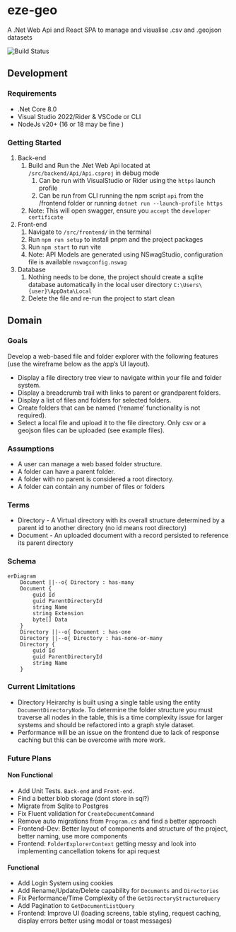 # eze-geo

A .Net Web Api and React SPA to manage and visualise .csv and .geojson datasets

![Build Status](https://github.com/tomarks/eze-geo/actions/workflows/dotnet.yml/badge.svg)

## Development

### Requirements

- .Net Core 8.0
- Visual Studio 2022/Rider & VSCode or CLI
- NodeJs v20+ (16 or 18 may be fine )

### Getting Started

1. Back-end
   1. Build and Run the .Net Web Api located at `/src/backend/Api/Api.csproj` in debug mode
      1. Can be run with VisualStudio or Rider using the `https` launch profile
      2. Can be run from CLI running the npm script `api` from the /frontend folder or running `dotnet run --launch-profile https`
   2. Note: This will open swagger, ensure you `accept` the `developer certificate`
2. Front-end
   1. Navigate to `/src/frontend/` in the terminal
   2. Run `npm run setup` to install pnpm and the project packages
   3. Run `npm start` to run vite
   4. Note: API Models are generated using NSwagStudio, configuration file is available `nswagconfig.nswag`
3. Database
   1. Nothing needs to be done, the project should create a sqlite database automatically in the local user directory `C:\Users\{user}\AppData\Local`
   2. Delete the file and re-run the project to start clean

## Domain

### Goals

Develop a web-based file and folder explorer with the following features (use the wireframe below as the app’s UI layout).

- Display a file directory tree view to navigate within your file and folder system.
- Display a breadcrumb trail with links to parent or grandparent folders.
- Display a list of files and folders for selected folders.
- Create folders that can be named (‘rename’ functionality is not required).
- Select a local file and upload it to the file directory. Only csv or a geojson files can be uploaded (see example files).

### Assumptions

- A user can manage a web based folder structure.
- A folder can have a parent folder.
- A folder with no parent is considered a root directory.
- A folder can contain any number of files or folders

### Terms

- Directory - A Virtual directory with its overall structure determined by a parent id to another directory (no id means root directory)
- Document - An uploaded document with a record persisted to reference its parent directory

### Schema

```mermaid
erDiagram
    Document ||--o{ Directory : has-many
    Document {
		guid Id
		guid ParentDirectoryId
        string Name
        string Extension
        byte[] Data
    }
    Directory ||--o{ Document : has-one
    Directory ||--o{ Directory : has-none-or-many
    Directory {
		guid Id
		guid ParentDirectoryId
		string Name
    }
```

### Current Limitations

- Directory Heirarchy is built using a single table using the entity `DocumentDirectoryNode`. To determine the folder structure you must traverse all nodes in the table, this is a time complexity issue for larger systems and should be refactored into a graph style dataset.
- Performance will be an issue on the frontend due to lack of response caching but this can be overcome with more work.

### Future Plans

#### Non Functional

- Add Unit Tests. `Back-end` and `Front-end`.
- Find a better blob storage (dont store in sql?)
- Migrate from Sqlite to Postgres
- Fix Fluent validation for `CreateDocumentCommand`
- Remove auto migrations from `Program.cs` and find a better approach
- Frontend-Dev: Better layout of components and structure of the project, better naming, use more components
- Frontend: `FolderExplorerContext` getting messy and look into implementing cancellation tokens for api request

#### Functional

- Add Login System using cookies
- Add Rename/Update/Delete capability for `Documents` and `Directories`
- Fix Performance/Time Complexity of the `GetDirectoryStructureQuery`
- Add Pagination to `GetDocumentListQuery`
- Frontend: Improve UI (loading screens, table styling, request caching, display errors better using modal or toast messages)
